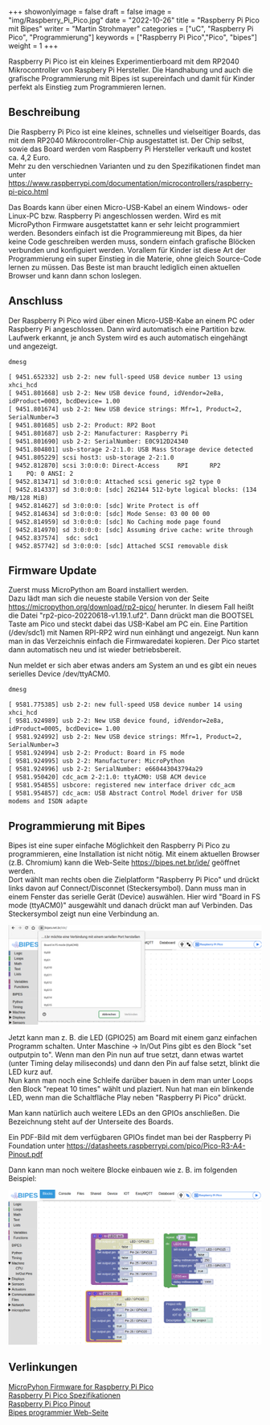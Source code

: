 +++
showonlyimage = false
draft = false
image = "img/Raspberry_Pi_Pico.jpg"
date = "2022-10-26"
title = "Raspberry Pi Pico mit Bipes"
writer = "Martin Strohmayer"
categories = ["uC", "Raspberry Pi Pico", "Programmierung"]
keywords = ["Raspberry Pi Pico","Pico", "bipes"]
weight = 1
+++

Raspberry Pi Pico ist ein kleines Experimentierboard mit dem RP2040 Mikrocontroller von Raspbery Pi Hersteller. Die Handhabung und auch die grafische Programmierung mit Bipes ist supereinfach und damit für Kinder perfekt als Einstieg zum Programmieren lernen.
<!--more-->

## Beschreibung ##


Die Raspberry Pi Pico ist eine kleines, schnelles und vielseitiger Boards, das mit dem RP2040 Mikrocontroller-Chip ausgestattet ist. Der Chip selbst, sowie das Board werden vom Raspberry Pi Hersteller verkauft und kostet ca. 4,2 Euro.  
Mehr zu den verschiednen Varianten und zu den Spezifikationen findet man unter https://www.raspberrypi.com/documentation/microcontrollers/raspberry-pi-pico.html 

Das Boards kann über einen Micro-USB-Kabel an einem Windows- oder Linux-PC bzw. Raspberry Pi angeschlossen werden. Wird es mit MicroPython Firmware ausgetstattet kann er sehr leicht programmiert werden. Besonders einfach ist die Programmiereung mit Bipes, da hier keine Code geschreiben werden muss, sondern einfach grafische Blöcken verbunden und konfiguiert werden. Vorallem für Kinder ist diese Art der Programmierung ein super Einstieg in die Materie, ohne gleich Source-Code lernen zu müssen. Das Beste ist man braucht lediglich einen aktuellen Browser und kann dann schon loslegen.  
 

## Anschluss ##

Der Raspberry Pi Pico wird über einen Micro-USB-Kabe an einem PC oder Raspberry Pi angeschlossen. Dann wird automatisch eine Partition bzw. Laufwerk erkannt, je anch System wird es auch automatisch eingehängt und angezeigt. 

```
dmesg
```

```
[ 9451.652332] usb 2-2: new full-speed USB device number 13 using xhci_hcd
[ 9451.801668] usb 2-2: New USB device found, idVendor=2e8a, idProduct=0003, bcdDevice= 1.00
[ 9451.801674] usb 2-2: New USB device strings: Mfr=1, Product=2, SerialNumber=3
[ 9451.801685] usb 2-2: Product: RP2 Boot
[ 9451.801687] usb 2-2: Manufacturer: Raspberry Pi
[ 9451.801690] usb 2-2: SerialNumber: E0C912D24340
[ 9451.804801] usb-storage 2-2:1.0: USB Mass Storage device detected
[ 9451.805229] scsi host3: usb-storage 2-2:1.0
[ 9452.812870] scsi 3:0:0:0: Direct-Access     RPI      RP2              1    PQ: 0 ANSI: 2
[ 9452.813471] sd 3:0:0:0: Attached scsi generic sg2 type 0
[ 9452.814337] sd 3:0:0:0: [sdc] 262144 512-byte logical blocks: (134 MB/128 MiB)
[ 9452.814627] sd 3:0:0:0: [sdc] Write Protect is off
[ 9452.814634] sd 3:0:0:0: [sdc] Mode Sense: 03 00 00 00
[ 9452.814959] sd 3:0:0:0: [sdc] No Caching mode page found
[ 9452.814970] sd 3:0:0:0: [sdc] Assuming drive cache: write through
[ 9452.837574]  sdc: sdc1
[ 9452.857742] sd 3:0:0:0: [sdc] Attached SCSI removable disk
```

## Firmware Update


Zuerst muss MicroPython am Board installiert werden.  
Dazu lädt man sich die neueste stabile Version von der Seite https://micropython.org/download/rp2-pico/ herunter. In diesem Fall heißt die Datei "rp2-pico-20220618-v1.19.1.uf2".
Dann drückt man die BOOTSEL Taste am Pico und steckt dabei das USB-Kabel am PC ein. Eine Partition (/dev/sdc1) mit Namen RPI-RP2 wird nun einhängt und angezeigt.
Nun kann man in das Verzeichnis einfach die Firmwaredatei kopieren. Der Pico startet dann automatisch neu und ist wieder betriebsbereit.

Nun meldet er sich aber etwas anders am System an und es gibt ein neues serielles Device /dev/ttyACM0.
 

```
dmesg
```

```
[ 9581.775385] usb 2-2: new full-speed USB device number 14 using xhci_hcd
[ 9581.924989] usb 2-2: New USB device found, idVendor=2e8a, idProduct=0005, bcdDevice= 1.00
[ 9581.924992] usb 2-2: New USB device strings: Mfr=1, Product=2, SerialNumber=3
[ 9581.924994] usb 2-2: Product: Board in FS mode
[ 9581.924995] usb 2-2: Manufacturer: MicroPython
[ 9581.924996] usb 2-2: SerialNumber: e660443043794a29
[ 9581.950420] cdc_acm 2-2:1.0: ttyACM0: USB ACM device
[ 9581.954855] usbcore: registered new interface driver cdc_acm
[ 9581.954857] cdc_acm: USB Abstract Control Model driver for USB modems and ISDN adapte
```

## Programmierung mit Bipes

Bipes ist eine super einfache Möglichkeit den Raspberry Pi Pico zu programmieren, eine Installation ist nicht nötig. 
Mit einem aktuellen Browser (z.B. Chromium) kann die Web-Seite https://bipes.net.br/ide/ geöffnet werden.  
Dort wählt man rechts oben die Zielplatform "Raspberry Pi Pico" und drückt links davon auf Connect/Disconnet (Steckersymbol).
Dann muss man in einem Fenster das serielle Gerät (Device) auswählen. Hier wird "Board in FS mode (ttyACM0)" ausgewählt und danach drückt man auf Verbinden.
Das Steckersymbol zeigt nun eine Verbindung an. 

![Bipes Bedienung](../../img/Bipes_Menu.png) 

Jetzt kann man z. B. die LED (GPIO25) am Board mit einem ganz einfachen Programm schalten.
Unter Maschine -> In/Out Pins gibt es den Block "set outputpin to". 
Wenn man den Pin nun auf true setzt, dann etwas wartet (unter Timing delay miliseconds) und dann den Pin auf false setzt, blinkt die LED kurz auf.  
Nun kann man noch eine Schleife darüber bauen in dem man unter Loops den Block "repeat 10 times" wählt und plaziert.
Nun hat man ein blinkende LED, wenn man die Schaltfläche Play neben "Raspberry Pi Pico" drückt.  

Man kann natürlich auch weitere LEDs an den GPIOs anschließen. Die Bezeichnung steht auf der Unterseite des Boards.

Ein PDF-Bild mit dem verfügbaren GPIOs findet man bei der Raspberry Pi Foundation unter
https://datasheets.raspberrypi.com/pico/Pico-R3-A4-Pinout.pdf

Dann kann man noch weitere Blocke einbauen wie z. B. im folgenden Beispiel:

![Bipes Beispiel](../../img/Bipes_Beispiel.png) 


## Verlinkungen

[MicroPyhon Firmware for Raspberry Pi Pico](https://micropython.org/download/rp2-pico/)  
[Raspberry Pi Pico Spezifikationen](https://www.raspberrypi.com/documentation/microcontrollers/raspberry-pi-pico.html)  
[Raspberry Pi Pico Pinout](https://datasheets.raspberrypi.com/pico/Pico-R3-A4-Pinout.pdf)  
[Bipes programmier Web-Seite](https://bipes.net.br/ide/)
